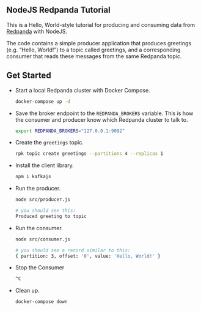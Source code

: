 ## NodeJS Redpanda Tutorial
This is a Hello, World-style tutorial for producing and consuming data from [Redpanda][redpanda] with NodeJS.

[redpanda]: https://redpanda.com/

The code contains a simple producer application that produces greetings (e.g. “Hello, World!”) to a topic called greetings, and a corresponding consumer that reads these messages from the same Redpanda topic.

## Get Started

- Start a local Redpanda cluster with Docker Compose.

  ```sh
  docker-compose up -d
  ```
  
- Save the broker endpoint to the `REDPANDA_BROKERS` variable. This is how the consumer and producer know which Redpanda cluster to talk to.

   ```sh
   export REDPANDA_BROKERS="127.0.0.1:9092"
   ```
  
- Create the `greetings` topic.

  ```sh
  rpk topic create greetings --partitions 4 --replicas 1
  ```
  
- Install the client library.

  ```sh
  npm i kafkajs
  ```
  
- Run the producer.

  ```sh
  node src/producer.js
  
  # you should see this:
  Produced greeting to topic
  ```
  
- Run the consumer.

  ```sh
  node src/consumer.js
  
  # you should see a record similar to this:
  { partition: 3, offset: '0', value: 'Hello, World!' }
  ```
  
- Stop the Consumer

  ```sh
  ^C
  ```
  
- Clean up.

  ```sh
  docker-compose down
  ```

